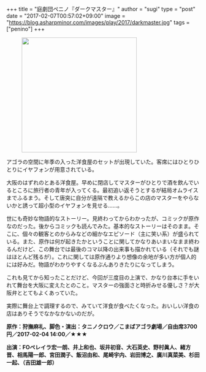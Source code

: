 +++
title = "庭劇団ペニノ『ダークマスター』"
author = "sugi"
type = "post"
date = "2017-02-07T00:57:02+09:00"
image = "https://blog.asharpminor.com/images/play/2017/darkmaster.jpg"
tags = ["penino"]
+++
<figure class="alignleft"><img src="/images/play/2017/darkmaster.jpg" alt="" style="width: 300px !important;"></figure>

アゴラの空間に年季の入った洋食屋のセットが出現していた。客席にはひとりひとりにイヤフォンが用意されている。

大阪のはずれのとある洋食屋。早めに閉店してマスターがひとりで酒を飲んでいるところに旅行者の青年が入ってくる。最初追い返そうとするが結局オムライスまでふるまう。そして唐突に自分が遠隔で教えるからこの店のマスターをやらないかと誘って超小型のイヤフォンを見せる……。

世にも奇妙な物語的なストーリー。見終わってからわかったが、コミックが原作なのだった。後からコミックも読んでみた。基本的なストーリーはそのまま。そこに、個々の観客とのからみなどの細かなエピソード（主に笑い系）が盛られている。また、原作は何が起きたかということに関してかなりあいまいなまま終わるんだけど、この舞台では最後のコマ以降の出来事も描かれている（それでも謎はほとんど残るが）。これに関しては原作通りより想像の余地が多い方が個人的には好みだ。物語がわかりやすくなるぶんありきたりになってしまう。

これも見てから知ったことだけど、今回が三度目の上演で、かなり台本に手をいれて舞台を大阪に変えたとのこと。マスターの強面さと時折みせる優しさ？が大阪弁ととてもよくあっていた。

実際に舞台上で調理するので、みていて洋食が食べたくなった。おいしい洋食の店はありそうでなかなかないのだが。

**原作：狩撫麻礼、脚色・演出：タニノクロウ／こまばアゴラ劇場／自由席3700円／2017-02-04 14:00／★★★**

**出演：FOペレイラ宏一朗、井上和也、坂井初音、大石英史、野村眞人、緒方晋、相馬陽一郎、宮田潤子、飯沼由和、尾崎宇内、岩田博之、廣川真菜美、杉田一起、（吉田雄一郎）**

